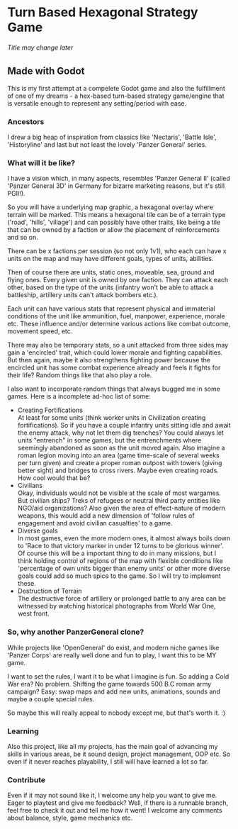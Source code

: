 # Turn Based Hexagonal Strategy Game
###### Title may change later

## Made with Godot
This is my first attempt at a compelete Godot game and also the fulfillment of one of my dreams - a hex-based turn-based strategy game/engine that is versatile enough to represent any setting/period with ease.

### Ancestors
I drew a big heap of inspiration from classics like 'Nectaris', 'Battle Isle', 'Historyline' and last but not least the lovely 'Panzer General' series.

### What will it be like?
I have a vision which, in many aspects, resembles 'Panzer General II' (called 'Panzer General 3D' in Germany for bizarre marketing reasons, but it's still PGII!). 

So you will have a underlying map graphic, a hexagonal overlay where terrain will be marked. This means a hexagonal tile can be of a terrain type ('road', 'hills', 'village') and can possibly have other traits, like being a tile that can be owned by a faction or allow the placement of reinforcements and so on.

There can be x factions per session (so not only 1v1), who each can have x units on the map and may have different goals, types of units, abilities. 

Then of course there are units, static ones, moveable, sea, ground and flying ones. Every given unit is owned by one faction. They can attack each other, based on the type of the units (infantry won't be able to attack a battleship, artillery units can't attack bombers etc.). 

Each unit can have various stats that represent physical and immaterial conditions of the unit like ammunition, fuel, manpower, experience, morale etc. These influence and/or determine various actions like combat outcome, movement speed, etc.

There may also be temporary stats, so a unit attacked from three sides may gain a 'encircled' trait, which could lower morale and fighting capabilities. But then again, maybe it also strengthens fighting power because the encircled unit has some combat experience already and feels it fights for their life? Random things like that also play a role.

I also want to incorporate random things that always bugged me in some games. Here is a incomplete ad-hoc list of some:
- Creating Fortifications  
At least for some units (think worker units in Civilization creating fortifications). So if you have a couple infantry units sitting idle and await the enemy attack, why not let them dig trenches? You could always let units "entrench" in some games, but the entrenchments where seemingly abandoned as soon as the unit moved again. Also imagine a roman legion moving into an area (game time-scale of several weeks per turn given) and create a proper roman outpost with towers (giving better sight) and bridges to cross rivers. Maybe even creating roads. How cool would that be?
- Civilians  
Okay, individuals would not be visible at the scale of most wargames. But civilian ships? Treks of refugees or neutral third party entities like NGO/aid organizations? Also given the area of effect-nature of modern weapons, this would add a new dimension of 'follow rules of engagement and avoid civilian casualties' to a game.
- Diverse goals  
In most games, even the more modern ones, it almost always boils down to 'Race to that victory marker in under 12 turns to be glorious winner'. Of course this will be a important thing to do in many missions, but I think holding control of regions of the map with flexible conditions like 'percentage of own units bigger than enemy units' or other more diverse goals could add so much spice to the game. So I will try to implement these.
- Destruction of Terrain  
The destructive force of artillery or prolonged battle to any area can be witnessed by watching historical photographs from World War One, west front.

### So, why another PanzerGeneral clone?
While projects like 'OpenGeneral' do exist, and modern niche games like 'Panzer Corps' are really well done and fun to play, I want this to be MY game.

I want to set the rules, I want it to be what I imagine is fun. So adding a Cold War era? No problem. Shifting the game towards 500 B.C roman army campaign? Easy: swap maps and add new units, animations, sounds and maybe a couple special rules.

So maybe this will really appeal to nobody except me, but that's worth it. :)

### Learning
Also this project, like all my projects, has the main goal of advancing my skills in various areas, be it sound design, project management, OOP etc. So even if it never reaches playability, I still will have learned a lot so far.

### Contribute
Even if it may not sound like it, I welcome any help you want to give me. Eager to playtest and give me feedback? Well, if there is a runnable branch, feel free to check it out and tell me how it went!
I welcome any comments about balance, style, game mechanics etc.